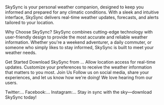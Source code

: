 

SkySync is your personal weather companion, designed to keep you informed and prepared for any climatic conditions. With a sleek and intuitive interface, SkySync delivers real-time weather updates, forecasts, and alerts tailored to your location.

Why Choose SkySync?
SkySync combines cutting-edge technology with user-friendly design to provide the most accurate and reliable weather information. Whether you're a weekend adventurer, a daily commuter, or someone who simply likes to stay informed, SkySync is built to meet your weather needs.

Get Started
Download SkySync from ...
Allow location access for real-time updates.
Customize your preferences to receive the weather information that matters to you most.
Join Us
Follow us on social media, share your experiences, and let us know how we're doing! We love hearing from our users.

Twitter:...
Facebook:... 
Instagram:...
Stay in sync with the sky—download SkySync today!
